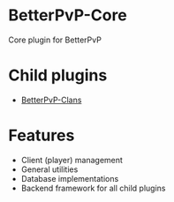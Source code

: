 # BetterPvP-Core
Core plugin for BetterPvP

# Child plugins
- [BetterPvP-Clans](https://github.com/Tomhoogstra/BetterPvP-Clans)

# Features
- Client (player) management
- General utilities
- Database implementations
- Backend framework for all child plugins
